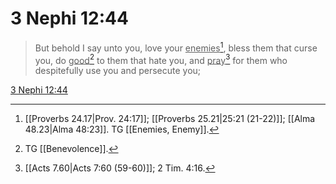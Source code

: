 # 3 Nephi 12:44

> But behold I say unto you, love your <u>enemies</u>[^a], bless them that curse you, do <u>good</u>[^b] to them that hate you, and <u>pray</u>[^c] for them who despitefully use you and persecute you;

[3 Nephi 12:44](https://www.churchofjesuschrist.org/study/scriptures/bofm/3-ne/12?lang=eng&id=p44#p44)


[^a]: [[Proverbs 24.17|Prov. 24:17]]; [[Proverbs 25.21|25:21 (21-22)]]; [[Alma 48.23|Alma 48:23]]. TG [[Enemies, Enemy]].
[^b]: TG [[Benevolence]].
[^c]: [[Acts 7.60|Acts 7:60 (59-60)]]; 2 Tim. 4:16.
